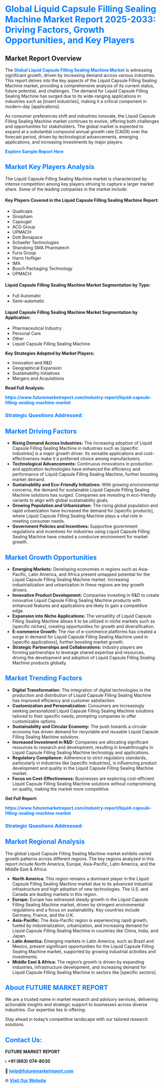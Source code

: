 <h1 style="color: #007BFF;">Global Liquid Capsule Filling Sealing Machine Market Report 2025-2033: Driving Factors, Growth Opportunities, and Key Players</h1>

<section id="overview">
<h2>Market Report Overview</h2>
<p>The <a href="https://www.futuremarketreport.com/industry-report/liquid-capsule-filling-sealing-machine-market" style="color: #007BFF; text-decoration: none;"><strong>Global Liquid Capsule Filling Sealing Machine Market</strong></a> is witnessing significant growth, driven by increasing demand across various industries. This report delves into the key aspects of the Liquid Capsule Filling Sealing Machine market, providing a comprehensive analysis of its current status, future potential, and challenges. The demand for Liquid Capsule Filling Sealing Machine has surged due to its wide-ranging applications in industries such as [insert industries], making it a critical component in modern-day [applications].</p>
<p>As consumer preferences shift and industries innovate, the Liquid Capsule Filling Sealing Machine market continues to evolve, offering both challenges and opportunities for stakeholders. The global market is expected to expand at a substantial compound annual growth rate (CAGR) over the forecast period, driven by technological advancements, emerging applications, and increasing investments by major players.</p>
</section>

<section id="overview">
<p><a href="https://www.futuremarketreport.com/request-sample/reportId=124725" style="color: #007BFF; text-decoration: none;"><strong>Explore Sample Report Here</strong></a></p>
</section>

<section id="key-players">
<h2 style="color: #007BFF;">Market Key Players Analysis</h2>
<p>The Liquid Capsule Filling Sealing Machine market is characterized by intense competition among key players striving to capture a larger market share. Some of the leading companies in the market include:</p>
<h4>Key Players Covered in the Liquid Capsule Filling Sealing Machine Report:</h4>
<ul><li>Qualicaps</li><li>Sinopham</li><li>Capsugel</li><li>ACG Group</li><li>UPMACH</li><li>Dott Bonapace</li><li>Schaefer Technologies</li><li>Shandong SMA Pharmatech</li><li>Furis Group</li><li>Harro Hofliger</li><li>IMA</li><li>Bosch Pachaging Technology</li><li>UPMACH</li></ul>
<h4>Liquid Capsule Filling Sealing Machine Market Segmentation by Type:</h4>
<ul><li>Full Automatic</li><li>Semi-automatic</li></ul>

<h4>Liquid Capsule Filling Sealing Machine Market Segmentation by Application:</h4>
<ul><li>Pharmaceutical Industry</li><li>Personal Care</li><li>Other</li><li>Liquid Capsule Filling Sealing Machine</li></ul>
<p><strong>Key Strategies Adopted by Market Players:</strong></p>
<ul>
<li>Innovation and R&D</li>
<li>Geographical Expansion</li>
<li>Sustainability Initiatives</li>
<li>Mergers and Acquisitions</li>
</ul>
</section>

<section>
<p><strong>Read Full Analysis: </strong></p><a href="https://www.futuremarketreport.com/industry-report/liquid-capsule-filling-sealing-machine-market" style="color: #007BFF; text-decoration: none;"><strong>https://www.futuremarketreport.com/industry-report/liquid-capsule-filling-sealing-machine-market</strong></a>
<h3 style="color: #007BFF;">Strategic Questions Addressed:</h3>
</section>

<section id="driving-factors">
<h2 style="color: #007BFF;">Market Driving Factors</h2>
<ul>
<li><strong>Rising Demand Across Industries:</strong> The increasing adoption of Liquid Capsule Filling Sealing Machine in industries such as [specific industries] is a major growth driver. Its versatile applications and cost-effectiveness make it a preferred choice among manufacturers.</li>
<li><strong>Technological Advancements:</strong> Continuous innovations in production and application technologies have enhanced the efficiency and performance of Liquid Capsule Filling Sealing Machine, further boosting market demand.</li>
<li><strong>Sustainability and Eco-Friendly Initiatives:</strong> With growing environmental concerns, the demand for sustainable Liquid Capsule Filling Sealing Machine solutions has surged. Companies are investing in eco-friendly variants to align with global sustainability goals.</li>
<li><strong>Growing Population and Urbanization:</strong> The rising global population and rapid urbanization have increased the demand for [specific products], where Liquid Capsule Filling Sealing Machine plays a vital role in meeting consumer needs.</li>
<li><strong>Government Policies and Incentives:</strong> Supportive government regulations and incentives for industries using Liquid Capsule Filling Sealing Machine have created a conducive environment for market growth.</li>
</ul>
</section>

<section id="growth-opportunities">
<h2 style="color: #007BFF;">Market Growth Opportunities</h2>
<ul>
<li><strong>Emerging Markets:</strong> Developing economies in regions such as Asia-Pacific, Latin America, and Africa present untapped potential for the Liquid Capsule Filling Sealing Machine market. Increasing industrialization and urbanization in these regions are key growth drivers.</li>
<li><strong>Innovative Product Development:</strong> Companies investing in R&D to create innovative Liquid Capsule Filling Sealing Machine products with enhanced features and applications are likely to gain a competitive edge.</li>
<li><strong>Expansion into Niche Applications:</strong> The versatility of Liquid Capsule Filling Sealing Machine allows it to be utilized in niche markets such as [specific niches], creating opportunities for growth and diversification.</li>
<li><strong>E-commerce Growth:</strong> The rise of e-commerce platforms has created a surge in demand for Liquid Capsule Filling Sealing Machine used in [specific applications], further boosting market growth.</li>
<li><strong>Strategic Partnerships and Collaborations:</strong> Industry players are forming partnerships to leverage shared expertise and resources, driving the development and adoption of Liquid Capsule Filling Sealing Machine products globally.</li>
</ul>
</section>

<section id="trending-factors">
<h2 style="color: #007BFF;">Market Trending Factors</h2>
<ul>
<li><strong>Digital Transformation:</strong> The integration of digital technologies in the production and distribution of Liquid Capsule Filling Sealing Machine has improved efficiency and customer satisfaction.</li>
<li><strong>Customization and Personalization:</strong> Consumers are increasingly seeking personalized Liquid Capsule Filling Sealing Machine solutions tailored to their specific needs, prompting companies to offer customizable options.</li>
<li><strong>Sustainability and Circular Economy:</strong> The push towards a circular economy has driven demand for recyclable and reusable Liquid Capsule Filling Sealing Machine solutions.</li>
<li><strong>Increased Investment in R&D:</strong> Companies are allocating significant resources to research and development, resulting in breakthroughs in Liquid Capsule Filling Sealing Machine technology and applications.</li>
<li><strong>Regulatory Compliance:</strong> Adherence to strict regulatory standards, particularly in industries like [specific industries], is influencing product development and quality in the Liquid Capsule Filling Sealing Machine market.</li>
<li><strong>Focus on Cost-Effectiveness:</strong> Businesses are exploring cost-efficient Liquid Capsule Filling Sealing Machine solutions without compromising on quality, making the market more competitive.</li>
</ul>
</section>

<section>
<p><strong>Get Full Report: </strong></p><a href="https://www.futuremarketreport.com/industry-report/liquid-capsule-filling-sealing-machine-market" style="color: #007BFF; text-decoration: none;"><strong>https://www.futuremarketreport.com/industry-report/liquid-capsule-filling-sealing-machine-market</strong></a>
<h3 style="color: #007BFF;">Strategic Questions Addressed:</h3>
</section>


<section id="regional-analysis">
<h2 style="color: #007BFF;">Market Regional Analysis</h2>
<p>The global Liquid Capsule Filling Sealing Machine market exhibits varied growth patterns across different regions. The key regions analyzed in this report include North America, Europe, Asia-Pacific, Latin America, and the Middle East & Africa:</p>
<ul>
<li><strong>North America:</strong> This region remains a dominant player in the Liquid Capsule Filling Sealing Machine market due to its advanced industrial infrastructure and high adoption of new technologies. The U.S. and Canada are leading markets in this region.</li>
<li><strong>Europe:</strong> Europe has witnessed steady growth in the Liquid Capsule Filling Sealing Machine market, driven by stringent environmental regulations and a focus on sustainability. Key countries include Germany, France, and the U.K.</li>
<li><strong>Asia-Pacific:</strong> The Asia-Pacific region is experiencing rapid growth, fueled by industrialization, urbanization, and increasing demand for Liquid Capsule Filling Sealing Machine in countries like China, India, and Japan.</li>
<li><strong>Latin America:</strong> Emerging markets in Latin America, such as Brazil and Mexico, present significant opportunities for the Liquid Capsule Filling Sealing Machine market, supported by growing industrial activities and investments.</li>
<li><strong>Middle East & Africa:</strong> The region’s growth is driven by expanding industries, infrastructure development, and increasing demand for Liquid Capsule Filling Sealing Machine in sectors like [specific sectors].</li>
</ul>
</section>

<footer>
<h2 style="color: #007BFF;">About FUTURE MARKET REPORT</h2>
<p>We are a trusted name in market research and advisory services, delivering actionable insights and strategic support to businesses across diverse industries. Our expertise lies in offering:</p>

<p>Stay ahead in today’s competitive landscape with our tailored research solutions.</p>

<h2 style="color: #007BFF;">Contact Us:</h2>
<p><strong>FUTURE MARKET REPORT</strong></p>
<p>📞 <strong>+91 (883) 074-8030</strong></p>
<p>📧 <strong><a href="mailto:help@futuremarketreport.com" style="color: #007BFF;">help@futuremarketreport.com</a></strong></p>
<p>🌐 <strong><a href="https://www.futuremarketreport.com/" style="color: #007BFF;">Visit Our Website</a></strong></p>
</footer>